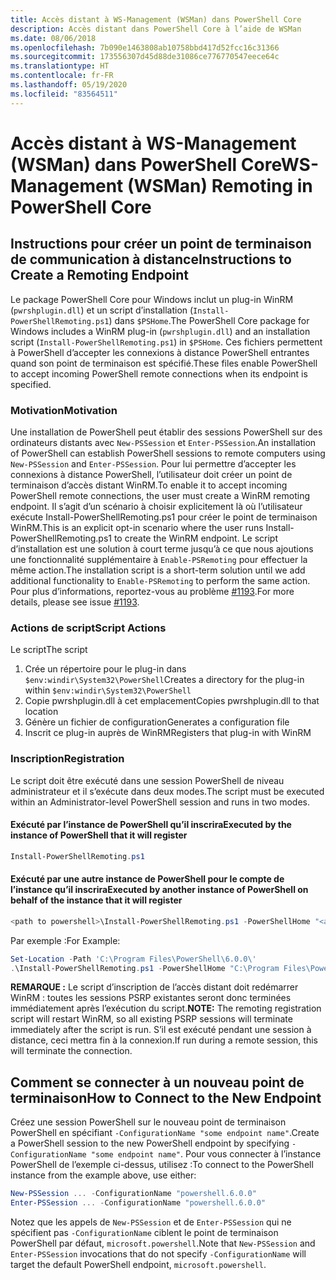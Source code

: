 ```yaml
---
title: Accès distant à WS-Management (WSMan) dans PowerShell Core
description: Accès distant dans PowerShell Core à l’aide de WSMan
ms.date: 08/06/2018
ms.openlocfilehash: 7b090e1463808ab10758bbd417d52fcc16c31366
ms.sourcegitcommit: 173556307d45d88de31086ce776770547eece64c
ms.translationtype: HT
ms.contentlocale: fr-FR
ms.lasthandoff: 05/19/2020
ms.locfileid: "83564511"
---
```

# <a name="ws-management-wsman-remoting-in-powershell-core"></a><span data-ttu-id="160cb-103">Accès distant à WS-Management (WSMan) dans PowerShell Core</span><span class="sxs-lookup"><span data-stu-id="160cb-103">WS-Management (WSMan) Remoting in PowerShell Core</span></span>

## <a name="instructions-to-create-a-remoting-endpoint"></a><span data-ttu-id="160cb-104">Instructions pour créer un point de terminaison de communication à distance</span><span class="sxs-lookup"><span data-stu-id="160cb-104">Instructions to Create a Remoting Endpoint</span></span>

<span data-ttu-id="160cb-105">Le package PowerShell Core pour Windows inclut un plug-in WinRM (`pwrshplugin.dll`) et un script d’installation (`Install-PowerShellRemoting.ps1`) dans `$PSHome`.</span><span class="sxs-lookup"><span data-stu-id="160cb-105">The PowerShell Core package for Windows includes a WinRM plug-in (`pwrshplugin.dll`) and an installation script (`Install-PowerShellRemoting.ps1`) in `$PSHome`.</span></span>
<span data-ttu-id="160cb-106">Ces fichiers permettent à PowerShell d’accepter les connexions à distance PowerShell entrantes quand son point de terminaison est spécifié.</span><span class="sxs-lookup"><span data-stu-id="160cb-106">These files enable PowerShell to accept incoming PowerShell remote connections when its endpoint is specified.</span></span>

### <a name="motivation"></a><span data-ttu-id="160cb-107">Motivation</span><span class="sxs-lookup"><span data-stu-id="160cb-107">Motivation</span></span>

<span data-ttu-id="160cb-108">Une installation de PowerShell peut établir des sessions PowerShell sur des ordinateurs distants avec `New-PSSession` et `Enter-PSSession`.</span><span class="sxs-lookup"><span data-stu-id="160cb-108">An installation of PowerShell can establish PowerShell sessions to remote computers using `New-PSSession` and `Enter-PSSession`.</span></span>
<span data-ttu-id="160cb-109">Pour lui permettre d’accepter les connexions à distance PowerShell, l’utilisateur doit créer un point de terminaison d’accès distant WinRM.</span><span class="sxs-lookup"><span data-stu-id="160cb-109">To enable it to accept incoming PowerShell remote connections, the user must create a WinRM remoting endpoint.</span></span>
<span data-ttu-id="160cb-110">Il s’agit d’un scénario à choisir explicitement là où l’utilisateur exécute Install-PowerShellRemoting.ps1 pour créer le point de terminaison WinRM.</span><span class="sxs-lookup"><span data-stu-id="160cb-110">This is an explicit opt-in scenario where the user runs Install-PowerShellRemoting.ps1 to create the WinRM endpoint.</span></span>
<span data-ttu-id="160cb-111">Le script d’installation est une solution à court terme jusqu’à ce que nous ajoutions une fonctionnalité supplémentaire à `Enable-PSRemoting` pour effectuer la même action.</span><span class="sxs-lookup"><span data-stu-id="160cb-111">The installation script is a short-term solution until we add additional functionality to `Enable-PSRemoting` to perform the same action.</span></span>
<span data-ttu-id="160cb-112">Pour plus d’informations, reportez-vous au problème [#1193](https://github.com/PowerShell/PowerShell/issues/1193).</span><span class="sxs-lookup"><span data-stu-id="160cb-112">For more details, please see issue [#1193](https://github.com/PowerShell/PowerShell/issues/1193).</span></span>

### <a name="script-actions"></a><span data-ttu-id="160cb-113">Actions de script</span><span class="sxs-lookup"><span data-stu-id="160cb-113">Script Actions</span></span>

<span data-ttu-id="160cb-114">Le script</span><span class="sxs-lookup"><span data-stu-id="160cb-114">The script</span></span>

1. <span data-ttu-id="160cb-115">Crée un répertoire pour le plug-in dans `$env:windir\System32\PowerShell`</span><span class="sxs-lookup"><span data-stu-id="160cb-115">Creates a directory for the plug-in within `$env:windir\System32\PowerShell`</span></span>
1. <span data-ttu-id="160cb-116">Copie pwrshplugin.dll à cet emplacement</span><span class="sxs-lookup"><span data-stu-id="160cb-116">Copies pwrshplugin.dll to that location</span></span>
1. <span data-ttu-id="160cb-117">Génère un fichier de configuration</span><span class="sxs-lookup"><span data-stu-id="160cb-117">Generates a configuration file</span></span>
1. <span data-ttu-id="160cb-118">Inscrit ce plug-in auprès de WinRM</span><span class="sxs-lookup"><span data-stu-id="160cb-118">Registers that plug-in with WinRM</span></span>

### <a name="registration"></a><span data-ttu-id="160cb-119">Inscription</span><span class="sxs-lookup"><span data-stu-id="160cb-119">Registration</span></span>

<span data-ttu-id="160cb-120">Le script doit être exécuté dans une session PowerShell de niveau administrateur et il s’exécute dans deux modes.</span><span class="sxs-lookup"><span data-stu-id="160cb-120">The script must be executed within an Administrator-level PowerShell session and runs in two modes.</span></span>

#### <a name="executed-by-the-instance-of-powershell-that-it-will-register"></a><span data-ttu-id="160cb-121">Exécuté par l’instance de PowerShell qu’il inscrira</span><span class="sxs-lookup"><span data-stu-id="160cb-121">Executed by the instance of PowerShell that it will register</span></span>

```powershell
Install-PowerShellRemoting.ps1
```

#### <a name="executed-by-another-instance-of-powershell-on-behalf-of-the-instance-that-it-will-register"></a><span data-ttu-id="160cb-122">Exécuté par une autre instance de PowerShell pour le compte de l’instance qu’il inscrira</span><span class="sxs-lookup"><span data-stu-id="160cb-122">Executed by another instance of PowerShell on behalf of the instance that it will register</span></span>

```powershell
<path to powershell>\Install-PowerShellRemoting.ps1 -PowerShellHome "<absolute path to the instance's $PSHOME>"
```

<span data-ttu-id="160cb-123">Par exemple :</span><span class="sxs-lookup"><span data-stu-id="160cb-123">For Example:</span></span>

```powershell
Set-Location -Path 'C:\Program Files\PowerShell\6.0.0\'
.\Install-PowerShellRemoting.ps1 -PowerShellHome "C:\Program Files\PowerShell\6.0.0\"
```

<span data-ttu-id="160cb-124">**REMARQUE :** Le script d’inscription de l’accès distant doit redémarrer WinRM : toutes les sessions PSRP existantes seront donc terminées immédiatement après l’exécution du script.</span><span class="sxs-lookup"><span data-stu-id="160cb-124">**NOTE:** The remoting registration script will restart WinRM, so all existing PSRP sessions will terminate immediately after the script is run.</span></span> <span data-ttu-id="160cb-125">S’il est exécuté pendant une session à distance, ceci mettra fin à la connexion.</span><span class="sxs-lookup"><span data-stu-id="160cb-125">If run during a remote session, this will terminate the connection.</span></span>

## <a name="how-to-connect-to-the-new-endpoint"></a><span data-ttu-id="160cb-126">Comment se connecter à un nouveau point de terminaison</span><span class="sxs-lookup"><span data-stu-id="160cb-126">How to Connect to the New Endpoint</span></span>

<span data-ttu-id="160cb-127">Créez une session PowerShell sur le nouveau point de terminaison PowerShell en spécifiant `-ConfigurationName "some endpoint name"`.</span><span class="sxs-lookup"><span data-stu-id="160cb-127">Create a PowerShell session to the new PowerShell endpoint by specifying `-ConfigurationName "some endpoint name"`.</span></span> <span data-ttu-id="160cb-128">Pour vous connecter à l’instance PowerShell de l’exemple ci-dessus, utilisez :</span><span class="sxs-lookup"><span data-stu-id="160cb-128">To connect to the PowerShell instance from the example above, use either:</span></span>

```powershell
New-PSSession ... -ConfigurationName "powershell.6.0.0"
Enter-PSSession ... -ConfigurationName "powershell.6.0.0"
```

<span data-ttu-id="160cb-129">Notez que les appels de `New-PSSession` et de `Enter-PSSession` qui ne spécifient pas `-ConfigurationName` ciblent le point de terminaison PowerShell par défaut, `microsoft.powershell`.</span><span class="sxs-lookup"><span data-stu-id="160cb-129">Note that `New-PSSession` and `Enter-PSSession` invocations that do not specify `-ConfigurationName` will target the default PowerShell endpoint, `microsoft.powershell`.</span></span>
